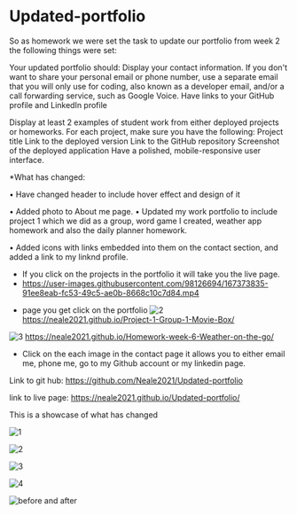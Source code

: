 # Updated-portfolio

So as homework we were set the task to update our portfolio from week 2 the following things were set:

Your updated portfolio should:
Display your contact information. If you don't want to share your personal email or phone number, use a separate email that you will only use for coding, also known as a developer email, and/or a call forwarding service, such as Google Voice.
Have links to your GitHub profile and LinkedIn profile

Display at least 2 examples of student work from either deployed projects or homeworks. For each project, make sure you have the following:
Project title
Link to the deployed version
Link to the GitHub repository
Screenshot of the deployed application
Have a polished, mobile-responsive user interface.

*What has changed:

•	Have changed header to include hover effect and design of it

•	Added photo to About me page.
•	Updated my work portfolio to include project 1 which we did as a group, word game I created, weather app homework and also the daily planner homework.

•	Added icons with links embedded into them on the contact section, and added a link to my linknd profile.

* If you click on the projects in the portfolio it will take you the live page.
* https://user-images.githubusercontent.com/98126694/167373835-91ee8eab-fc53-49c5-ae0b-8668c10c7d84.mp4 

- page you get click on the portfolio
![2](https://user-images.githubusercontent.com/98126694/167372255-2640c135-9aad-4bc1-aa19-ce2a89aeb68d.png)
https://neale2021.github.io/Project-1-Group-1-Movie-Box/


![3](https://user-images.githubusercontent.com/98126694/167372283-03e52df9-132f-479b-be84-d91a4addc5ea.png)
https://neale2021.github.io/Homework-week-6-Weather-on-the-go/ 

* Click on the each image in the contact page it allows you to either email me, phone me, go to my Github account or my linkedin page.

Link to git hub: https://github.com/Neale2021/Updated-portfolio

link to live page:  https://neale2021.github.io/Updated-portfolio/

This is a showcase of what has changed


![1](https://user-images.githubusercontent.com/98126694/162892216-bddee399-2943-4454-b8c0-b0bd3ee99b85.png)

![2](https://user-images.githubusercontent.com/98126694/162892236-f7c25839-d674-41a4-8e04-a960299e2308.png)

![3](https://user-images.githubusercontent.com/98126694/162892253-82b66a9f-a6ab-4001-b003-e825ae3ee464.png)

![4](https://user-images.githubusercontent.com/98126694/162892278-2247fb6d-3e8b-488e-87a3-9a2ed8b1f232.png)

![before and after](https://user-images.githubusercontent.com/98126694/162897757-dc0ab388-73c5-4bf4-989c-c1af2f78e16a.png)

